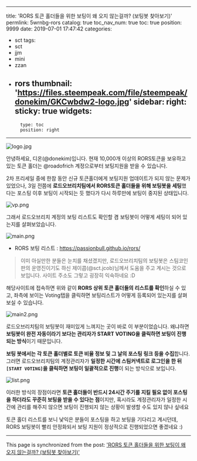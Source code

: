 
---
title: 'RORS 토큰 홀더들을 위한 보팅이 왜 오지 않는걸까? (보팅봇 찾아보기)'
permlink: 5wrnbg-rors
catalog: true
toc_nav_num: true
toc: true
position: 9999
date: 2019-07-01 17:47:42
categories:
- sct
tags:
- sct
- jjm
- mini
- zzan
- rors
thumbnail: 'https://files.steempeak.com/file/steempeak/donekim/GKCwbdw2-logo.jpg'
sidebar:
    right:
        sticky: true
widgets:
    -
        type: toc
        position: right
---


![logo.jpg](https://files.steempeak.com/file/steempeak/donekim/GKCwbdw2-logo.jpg)

안녕하세요, 디온(@donekim)입니다. 현재 10,000개 이상의 RORS토큰을 보유하고 있는 토큰 홀더는 @roadofrich 계정으로부터 보팅지원을 받을 수 있습니다. 

2차 프리세일 중에 한참 동안 신규 토큰홀더에게 보팅지원 업데이트가 되지 않는 문제가 있었으나, 3일 전쯤에 **로드오브리치팀에서 RORS토큰 홀더들을 위해 보팅봇을 세팅**했다는 포스팅 이후 보팅이 시작되는 듯 했다가 다시 하루만에 보팅이 중지된 상태입니다.

![vp.png](https://files.steempeak.com/file/steempeak/donekim/uOQDFbWs-vp.png)

그래서 로드오브리치 계정의 보팅 리스트도 확인할 겸 보팅봇이 어떻게 세팅이 되어 있는지를 살펴보았습니다. 

![main.png](https://files.steempeak.com/file/steempeak/donekim/5Z9kLsvm-main.png)

- RORS 보팅 리스트 : https://passionbull.github.io/rors/

> 이미 아실만한 분들은 눈치를 채셨겠지만, 로드오브리치팀의 보팅봇은 스팀코인판의 운영진이기도 하신 제이콥(@sct.jcob)님께서 도움을 주고 계시는 것으로 보입니다. 사이트 주소도 그렇고 굉장히 익숙하네요 :D

해당사이트에 접속하면 위와 같이 **RORS 상위 토큰 홀더들의 리스트를 확인**하실 수 있고, 좌측에 보이는 Voting탭을 클릭하면 보팅리스트가 어떻게 등록되어 있는지를 살펴보실 수 있습니다.

![main2.png](https://files.steempeak.com/file/steempeak/donekim/hb2YlWxW-main2.png)

로드오브리치팀의 보팅봇이 재미있게 느껴지는 곳이 바로 이 부분이었습니다. 왜냐하면 **보팅봇이 완전 자동이라기 보다는 관리자가 START VOTING을 클릭하면 보팅이 진행되는 방식**이기 때문입니다. 

**보팅 봇에서는 각 토큰 홀더별로 토큰 비율 정보 및 그 날의 포스팅 링크 등을 수집**합니다. 그러면 로드오브리치팀의 계정관리자가 **일정한 시간에 스팀커넥트로 로그인을 한 뒤 `[START VOTING]`을 클릭하면 보팅이 일괄적으로 진행**이 되는 방식으로 보입니다.

![list.png](https://files.steempeak.com/file/steempeak/donekim/hpkDS4tA-list.png)

이러한 방식의 장점이라면 **토큰 홀더들이 반드시 24시간 주기를 지킬 필요 없이 포스팅을 하더라도 꾸준히 보팅을 받을 수 있다는 점**이지만, 혹시라도 계정관리자가 일정한 시간에 관리를 해주지 않으면 보팅이 진행되지 않는 상황이 발생할 수도 있지 않나 싶네요

토큰 홀더 리스트를 보니 낯익은 분들이 포스팅을 하고 보팅을 기다리고 계시던데, RORS 보팅봇이 빨리 안정화되서 보팅 지원이 정상적으로 진행되었으면 좋겠네요 :)

- - -

This page is synchronized from the post: ['RORS 토큰 홀더들을 위한 보팅이 왜 오지 않는걸까? (보팅봇 찾아보기)'](https://steemit.com/@donekim/5wrnbg-rors)
